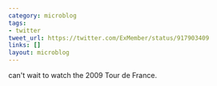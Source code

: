 ```yaml
---
category: microblog
tags:
- twitter
tweet_url: https://twitter.com/ExMember/status/917903409
links: []
layout: microblog
---
```

can't wait to watch the 2009 Tour de France.
